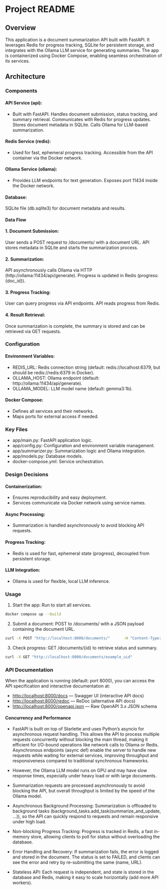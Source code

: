 # Project README

## Overview
This application is a document summarization API built with FastAPI. It leverages Redis for progress tracking, SQLite for persistent storage, and integrates with the Ollama LLM service for generating summaries. The app is containerized using Docker Compose, enabling seamless orchestration of its services.

## Architecture

### Components

#### API Service (api):
- Built with FastAPI.
    Handles document submission, status tracking, and summary retrieval.
    Communicates with Redis for progress updates.
    Stores document metadata in SQLite.
    Calls Ollama for LLM-based summarization.
#### Redis Service (redis):
  - Used for fast, ephemeral progress tracking.
  Accessible from the API container via the Docker network.
#### Ollama Service (ollama):
- Provides LLM endpoints for text generation.
Exposes port 11434 inside the Docker network.
#### Database:
SQLite file (db.sqlite3) for document metadata and results.


#### Data Flow

#### 1. Document Submission:
User sends a POST request to /documents/ with a document URL.
API stores metadata in SQLite and starts the summarization process.
#### 2. Summarization:
API asynchronously calls Ollama via HTTP (http://ollama:11434/api/generate).
Progress is updated in Redis (progress:{doc_id}).
#### 3. Progress Tracking:
User can query progress via API endpoints.
API reads progress from Redis.
#### 4. Result Retrieval:
Once summarization is complete, the summary is stored and can be retrieved via GET requests.

### Configuration
#### Environment Variables:
- REDIS_URL: Redis connection string (default: redis://localhost:6379, but should be redis://redis:6379 in Docker).
- OLLAMA_HOST: Ollama endpoint (default: http://ollama:11434/api/generate).
- OLLAMA_MODEL: LLM model name (default: gemma3:1b).
#### Docker Compose:
- Defines all services and their networks.
- Maps ports for external access if needed.
### Key Files
- app/main.py: FastAPI application logic.
- app/config.py: Configuration and environment variable management.
- app/summarizer.py: Summarization logic and Ollama integration.
- app/models.py: Database models.
- docker-compose.yml: Service orchestration.

### Design Decisions
#### Containerization:
- Ensures reproducibility and easy deployment.
- Services communicate via Docker network using service names.
#### Async Processing:
- Summarization is handled asynchronously to avoid blocking API requests.
#### Progress Tracking:
- Redis is used for fast, ephemeral state (progress), decoupled from persistent storage.
#### LLM Integration:
- Ollama is used for flexible, local LLM inference.
### Usage
1. Start the app:
Run to start all services.
```sh
docker compose up --build
``` 
2. Submit a document:
POST to /documents/ with a JSON payload containing the document URL.
```sh
curl -X POST "http://localhost:8000/documents/"      -H "Content-Type: application/json"      -d '{"name": "example_name", "URL": "example_url"}'
```
3. Check progress:
GET /documents/{id} to retrieve status and summary.
```sh
curl -X GET "http://localhost:8000/documents/example_uid"
```
### API Documentation

When the application is running (default: port 8000), you can access the API specification and interactive documentation at:

- [http://localhost:8000/docs](http://localhost:8000/docs) — Swagger UI (interactive API docs)
- [http://localhost:8000/redoc](http://localhost:8000/redoc) — ReDoc (alternative API docs)
- [http://localhost:8000/openapi.json](http://localhost:8000/openapi.json) — Raw OpenAPI 3.x JSON schema


#### Concurrency and Performance
- FastAPI is built on top of Starlette and uses Python’s asyncio for asynchronous request handling. This allows the API to process multiple requests concurrently without blocking the main thread, making it efficient for I/O-bound operations like network calls to Ollama or Redis. Asynchronous endpoints (async def) enable the server to handle new requests while waiting for external services, improving throughput and responsiveness compared to traditional synchronous frameworks.
- However, the Ollama LLM model runs on GPU and may have slow response times, especially under heavy load or with large documents.
- Summarization requests are processed asynchronously to avoid blocking the API, but overall throughput is limited by the speed of the Ollama model.

- Asynchronous Background Processing:
Summarization is offloaded to background tasks (background_tasks.add_task(summarize_and_update, ...)), so the API can quickly respond to requests and remain responsive under high load.
- Non-blocking Progress Tracking:
Progress is tracked in Redis, a fast in-memory store, allowing clients to poll for status without overloading the database.
- Error Handling and Recovery:
If summarization fails, the error is logged and stored in the document. The status is set to FAILED, and clients can see the error and retry by re-submitting the same (name, URL).
- Stateless API:
Each request is independent, and state is stored in the database and Redis, making it easy to scale horizontally (add more API workers).
